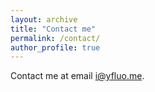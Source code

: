 ```yaml
---
layout: archive
title: "Contact me"
permalink: /contact/
author_profile: true
---
```


Contact me at email i@yfluo.me.